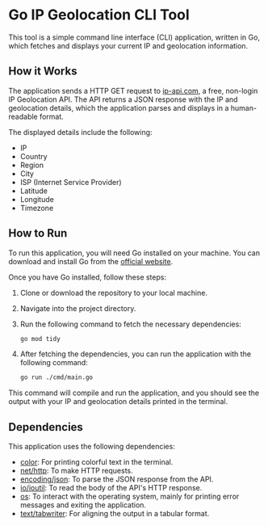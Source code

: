 # Go IP Geolocation CLI Tool

This tool is a simple command line interface (CLI) application, written in Go, which fetches and displays your current IP and geolocation information.

## How it Works

The application sends a HTTP GET request to [ip-api.com](http://ip-api.com/json/), a free, non-login IP Geolocation API. The API returns a JSON response with the IP and geolocation details, which the application parses and displays in a human-readable format.

The displayed details include the following:

- IP
- Country
- Region
- City
- ISP (Internet Service Provider)
- Latitude
- Longitude
- Timezone

## How to Run

To run this application, you will need Go installed on your machine. You can download and install Go from the [official website](https://golang.org/dl/).

Once you have Go installed, follow these steps:

1. Clone or download the repository to your local machine.

2. Navigate into the project directory.

3. Run the following command to fetch the necessary dependencies:

    ```bash
    go mod tidy
    ```

4. After fetching the dependencies, you can run the application with the following command:

    ```bash
    go run ./cmd/main.go
    ```

This command will compile and run the application, and you should see the output with your IP and geolocation details printed in the terminal.

## Dependencies

This application uses the following dependencies:

- [color](github.com/fatih/color): For printing colorful text in the terminal.
- [net/http](https://golang.org/pkg/net/http/): To make HTTP requests.
- [encoding/json](https://golang.org/pkg/encoding/json/): To parse the JSON response from the API.
- [io/ioutil](https://golang.org/pkg/io/ioutil/): To read the body of the API's HTTP response.
- [os](https://golang.org/pkg/os/): To interact with the operating system, mainly for printing error messages and exiting the application.
- [text/tabwriter](https://golang.org/pkg/text/tabwriter/): For aligning the output in a tabular format.